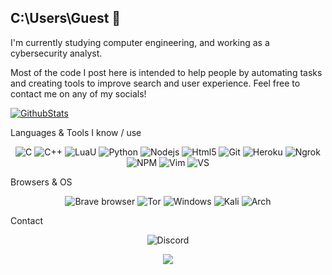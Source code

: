 ## C:\Users\Guest 👋

I'm currently studying computer engineering, and working as a cybersecurity analyst.

Most of the code I post here is intended to help people by automating tasks and creating tools to improve search and user experience. Feel free to contact me on any of my socials!

[![GithubStats](https://github-readme-stats.vercel.app/api?username=lytexwz&theme=radical&show_icons=true)](https://slat.cc/lytex)

Languages & Tools I know / use
<p align="center">
  <img alt="C" src="https://img.shields.io/badge/C-00599C?style=flat-square&logo=c&logoColor=fff" />
  <img alt="C++" src="https://img.shields.io/badge/C++-00599C?style=flat-square&logo=C%2B%2B&logoColor=fff" />
  <img alt="LuaU" src="https://img.shields.io/badge/Luau-00A2FF?style=flat-square&logo=luau&logoColor=fff" />
  <img alt="Python" src="https://img.shields.io/badge/Python-3776AB?style=flat-square&logo=python&logoColor=fff" />
  <img alt="Nodejs" src="https://img.shields.io/badge/-Nodejs-43853d?style=flat-square&logo=Node.js&logoColor=fff" />
  <img alt="Html5" src="https://img.shields.io/badge/-HTML5-E34F26?style=flat-square&logo=html5&logoColor=fff" />
  <img alt="Git" src="https://img.shields.io/badge/-Git-F05032?style=flat-square&logo=git&logoColor=fff" />
  <img alt="Heroku" src="https://img.shields.io/badge/-Heroku-430098?style=flat-square&logo=heroku&logoColor=fff" />
  <img alt="Ngrok" src="https://img.shields.io/badge/ngrok-1F1E37?style=flat-square&logo=ngrok&logoColor=fff" />
  <img alt="NPM" src="https://img.shields.io/badge/-NPM-CB3837?style=flat-square&logo=npm&logoColor=fff" />
  <img alt="Vim" src="https://img.shields.io/badge/Vim-%2311AB00.svg?logo=vim&logoColor=fff" />
  <img alt="VS" src="https://custom-icon-badges.demolab.com/badge/Visual%20Studio-5C2D91.svg?style=flat-square&logo=visualstudio&logoColor=fff" />
</p>
Browsers & OS
<p align="center">
  <img alt="Brave browser" src="https://img.shields.io/badge/-Brave_Browser-FB542B?style=flat-square&logo=brave&logoColor=fff" />
  <img alt="Tor" src="https://img.shields.io/badge/Tor-7D4698?style=flat-square&logo=Tor-Browser&logoColor=fff" />

  <img alt="Windows" src="https://custom-icon-badges.demolab.com/badge/Windows-0078D6?style=flat-square&logo=windows11&logoColor=fff" />
  <img alt="Kali" src="https://img.shields.io/badge/Kali%20Linux-557C94?style=flat-square&logo=kalilinux&logoColor=fff" />
  <img alt="Arch" src="https://img.shields.io/badge/Arch%20Linux-1793D1?logo=arch-linux&logoColor=fff" />

</p>
Contact
<p align="center">
<img alt="Discord" src="https://img.shields.io/badge/Discord-%235865F2.svg?style=flat-square&logo=discord&logoColor=fff" />
</p>
<p align="center">
  <img alig src="https://github-profile-trophy.vercel.app/?username=lytexwz&theme=radical&column=-1" />
</p>
